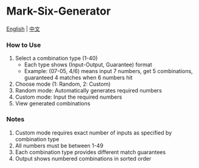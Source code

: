 # Mark-Six-Generator

[English](README.md) | [中文](README_zh.md)

### How to Use

1. Select a combination type (1-40)
   - Each type shows (Input-Output, Guarantee) format
   - Example: (07-05, 4/6) means input 7 numbers, get 5 combinations, guaranteed 4 matches when 6 numbers hit
2. Choose mode (1: Random, 2: Custom)
3. Random mode: Automatically generates required numbers
4. Custom mode: Input the required numbers
5. View generated combinations

### Notes

1. Custom mode requires exact number of inputs as specified by combination type
2. All numbers must be between 1-49
3. Each combination type provides different match guarantees
4. Output shows numbered combinations in sorted order
